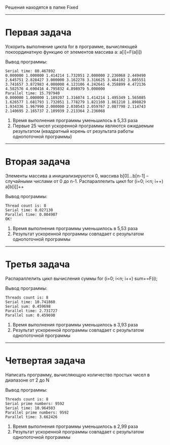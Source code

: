 Решения находятся в папке Fixed

---

# Первая задача
Ускорить выполнение цикла for в программе, вычисляющей
покоординатную функцию от элементов массива a: a[i]=F(a[i])

Вывод программы:
```
Serial time: 80.467892
0.000000 1.000000 1.414214 1.732051 2.000000 2.236068 2.449490 2.645751 2.828427 3.000000 3.162278 3.316625 3.464102 3.605551 3.741657 3.872983 4.000000 4.123106 4.242641 4.358899 4.472136 4.582576 4.690416 4.795832 4.898979 5.000000 
Parallel time: 15.797940
0.000000 1.000000 1.189207 1.316074 1.414214 1.495349 1.565085 1.626577 1.681793 1.732051 1.778279 1.821160 1.861210 1.898829 1.934336 1.967990 2.000000 2.030543 2.059767 2.087798 2.114743 2.140695 2.165737 2.189939 2.213364 2.236068
```

 1. Время выполнения программы уменьшилось в 5,33 раза
 2. Первые 25 чисел ускоренной программы являются ожидаемым результатом (квадратный корень от результата работы однопоточной программы)

---

# Вторая задача
Элементы массива a инициализируются 0, массива b[0]…b[n-1] –
случайными числами от 0 до n-1. Распараллелить цикл
for (i=0; i<n; i++) a[b[i]]++

Вывод программы:
```
Thread count is: 8
Serial time: 0.027130
Parallel time: 0.004907
OK!
```

1. Время выполнения программы уменьшилось в 5,53 раза
2. Результат ускоренной программы совпадает с результатом однопоточной программы

---

# Третья задача
Распараллелить цикл вычисления суммы
for (i=0; i<n; i++) sum+=F(i);

Вывод программы:
```
Threads count is: 8
Serial time: 10.741860
Serial sum: 0.459698
Parallel time: 2.731727
Parallel sum: 0.459698
```

1. Время выполнения программы уменьшилось в 3,93 раза
2. Результат ускоренной программы совпадает с результатом однопоточной программы

---

# Четвертая задача
Написать программу, вычисляющую количество простых чисел в
диапазоне от 2 до N

Вывод программы:
```
Threads count is: 8
Serial prime numbers: 9592
Serial time: 10.964503
Parallel prime numbers: 9592
Parallel time: 3.662426
```

1. Время выполнения программы уменьшилось в 2,99 раза
2. Результат ускоренной программы совпадает с результатом однопоточной программы